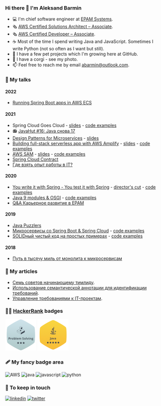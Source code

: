 ### Hi there 👋 I'm Aleksand Barmin

* 💻 I'm chief software engineer at [EPAM Systems](http://epam.com/).
* 🗞 [AWS Certified Solutions Architect – Associate](https://www.credly.com/badges/f37ba42b-3eb4-4104-8103-3c4e2400daa5).
* 🗞 [AWS Certified Developer – Associate](https://www.credly.com/badges/7f2585b8-94a9-4972-9708-7e25dd38af30).
* ☕ Most of the time I spend writing Java and JavaScript. Sometimes I write Python (not so often as I want but still).
* 🚀 I have a few pet projects which I'm growing here at GitHub.
* 🐶 I have a corgi - see my photo.
* 📫 Feel free to reach me by email [abarmin@outlook.com](mailto:abarmin@outlook.com).

### 💼 My talks

#### 2022

* [Running Spring Boot apps in AWS ECS](https://www.youtube.com/watch?v=TI0AEQYhbiA)

#### 2021

* Spring Cloud Goes Cloud - [slides](https://github.com/aabarmin/aabarmin/blob/main/talks/2021/2021-spring-cloud-goes-cloud.pdf) - [code examples](https://github.com/aabarmin/epam-spring-cloud-kubernetes-2021)
* 📻 [JavaHut #16: Java снова 17](https://anchor.fm/javahut/episodes/JavaHut-16-Java--17-e17eiba)
* [Design Patterns for Microservices](https://youtu.be/24-KpW3oCMw) - [slides](https://docs.google.com/presentation/d/15SQ3qWjG_xqcRt8gsUXulXHpAvmqjF0rZ3pRNuQxkSs/edit?usp=sharing)
* [Building full-stack serverless app with AWS Amplify](https://youtu.be/Mm2NhBtwLng) - [slides](https://docs.google.com/presentation/d/13SGfL0CzqeE5yHbo_YrxzngjUtXz0pizAUkM3Wl9mx4/edit?usp=sharing) - [code examples](https://github.com/aabarmin/corgigram)
* [AWS SAM](https://youtu.be/U1k0YGOmxBo) - [slides](https://docs.google.com/presentation/d/1M3rqKS7eyWBk0mSpl-gRPeLGtIZbmWNZ69m6Lfk0csA/edit?usp=sharing) - [code examples](https://github.com/aabarmin/aws-sam-example)
* [Spring Cloud Contract](https://youtu.be/YcDEfb8BYyE)
* [Где взять опыт работы в IT?](https://youtu.be/w_UtoQmfko0)

#### 2020

* [You write it with Spring - You test it with Spring](https://youtu.be/Ysh_jmEW6L0) - [director's cut](https://youtu.be/alDo8_8f-DE) - [code examples](https://github.com/aabarmin/epam-spring-testing)
* [Java 9 modules & OSGI](https://youtu.be/hemFuuAtdhE) - [code examples](https://github.com/aabarmin/epam-java-osgi-techtalk/branches)
* [Q&A Карьерное развитие в EPAM](https://vk.com/videos-58536976?z=video-58536976_456239041)

#### 2019

* [Java Puzzlers](https://youtu.be/HC-0urj5UTg)
* [Микросервисы со Spring Boot & Spring Cloud](https://youtu.be/2yAbbsuNBPc) - [code examples](https://github.com/aabarmin/epam-dsc-2019)
* [SOLIDный чистый код на простых примерах](https://www.youtube.com/watch?v=StWB7NJjPZc) - [code examples](https://github.com/aabarmin/epam-techtrain2019)

#### 2018

* [Путь в тысячу миль от монолита к микросервисам](https://youtu.be/D4JfXA7TToY)

### 📘 My articles

* [Семь советов начинающему тимлиду](https://klever.blog/tips-for-team-leaders/).
* [Использование семантической аннотации для идентификации требований](https://habr.com/en/post/126248/).
* [Управление требованиями к IT-проектам](https://habr.com/en/post/114571/).

### 🧑‍💻 [HackerRank](https://www.hackerrank.com/ABarmin) badges

![HackerRank Problem Solving](https://raw.githubusercontent.com/aabarmin/aabarmin/main/images/hackerrank/hackerrank-problem-solving.png)
![HackerRank Java](https://raw.githubusercontent.com/aabarmin/aabarmin/main/images/hackerrank/hackerrank-java.png)

### 🩹 My fancy badge area

![AWS](https://img.shields.io/static/v1?logo=amazon&style=for-the-badge&label=AWS&message=advanced)
![java](https://img.shields.io/static/v1?logo=java&style=for-the-badge&label=java&message=advanced)
![javascript](https://img.shields.io/static/v1?logo=javascript&style=for-the-badge&label=Javascript&message=advanced)
![python](https://img.shields.io/static/v1?logo=python&style=for-the-badge&label=python&message=intermediate)

### 🤝 To keep in touch

[ ![linkedin](https://img.shields.io/static/v1?logo=linkedin&style=for-the-badge&label=linkedin&message=abarmin)](https://www.linkedin.com/in/abarmin/)
[ ![twitter](https://img.shields.io/static/v1?logo=twitter&style=for-the-badge&label=twitter&message=alexbarmin)](https://twitter.com/AlexBarmin)

